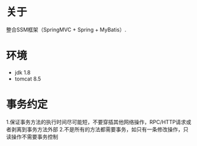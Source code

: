 # 关于
整合SSM框架（SpringMVC + Spring + MyBatis）.

# 环境
- jdk 1.8
- tomcat 8.5

#  事务约定
1.保证事务方法的执行时间尽可能短，不要穿插其他网络操作，RPC/HTTP请求或者剥离到事务方法外部
2.不是所有的方法都需要事务，如只有一条修改操作，只读操作不需要事务控制
